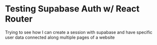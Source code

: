 # Testing Supabase Auth w/ React Router
 Trying to see how I can create a session with supabase and have specific user data connected along multiple pages of a website
